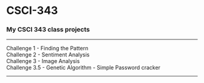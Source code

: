 # CSCI-343
### My CSCI 343 class projects
---------------------------------------------------------------

Challenge 1   - Finding the Pattern <br />
Challenge 2   - Sentiment Analysis <br />
Challenge 3   - Image Analysis <br />
Challenge 3.5 - Genetic Algorithm - Simple Password cracker <br />

----------------------------------------------------------------
